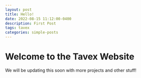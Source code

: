 ```yaml
---
layout: post
title: Hello!
date: 2022-08-15 11:12:00-0400
description: First Post
tags: tavex
categories: simple-posts
---
```


# Welcome to the Tavex Website
We will be updating this soon with more projects and other stuff!
